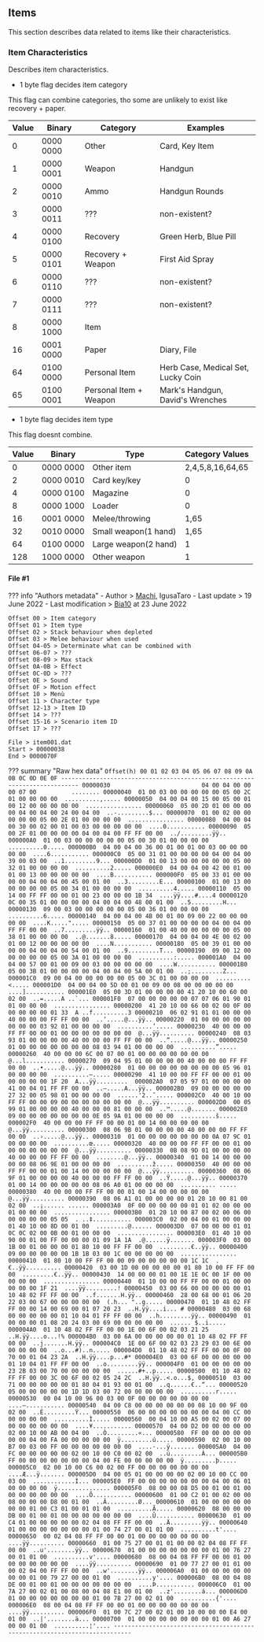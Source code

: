 ## Items

This section describes data related to items like their characteristics.

### Item Characteristics

Describes item characteristics.

- 1 byte flag decides item category

This flag can combine categories, tho some are unlikely to exist like recovery + paper.

| Value | Binary    | Category               | Examples       |
| ------|---------- | ---------------------- | -------------  |
|  0    | 0000 0000 | Other                  | Card, Key Item |
|  1    | 0000 0001 | Weapon                 | Handgun        |
|  2    | 0000 0010 | Ammo                   | Handgun Rounds |
|  3    | 0000 0011 | ???                    | non-existent?  |
|  4    | 0000 0100 | Recovery               | Green Herb, Blue Pill |
|  5    | 0000 0101 | Recovery + Weapon      | First Aid Spray |
|  6    | 0000 0110 | ???                    | non-existent?   |
|  7    | 0000 0111 | ???                    | non-existent?   |
|  8    | 0000 1000 | Item                   |                 |
|  16   | 0001 0000 | Paper                  | Diary, File     |
|  64   | 0100 0000 | Personal Item          | Herb Case, Medical Set, Lucky Coin |
|  65   | 0100 0001 | Personal Item + Weapon | Mark's Handgun, David's Wrenches   |

- 1 byte flag decides item type

This flag doesnt combine.

| Value | Binary    |  Type                | Category Values  |
| ------|---------- | ---------------      | -------------    |
|  0    | 0000 0000 | Other item           | 2,4,5,8,16,64,65 |
|  2    | 0000 0010 | Card key/key         | 0                |
|  4    | 0000 0100 | Magazine             | 0                |
|  8    | 0000 1000 | Loader               | 0                |
|  16   | 0001 0000 | Melee/throwing       | 1,65             |
|  32   | 0010 0000 | Small weapon(1 hand) | 1,65             |
|  64   | 0100 0000 | Large weapon(2 hand) | 1                |
|  128  | 1000 0000 | Other weapon         | 1                |

#### File #1
??? info "Authors metadata"
    - Author > [Machi](https://github.com/Machi13), IgusaTaro
    - Last update > 19 June 2022
    - Last modification > [Bia10](https://github.com/Bia10) at 23 June 2022

```
Offset 00 > Item category
Offset 01 > Item type
Offset 02 > Stack behaviour when depleted
Offset 03 > Melee behaviour when used
Offset 04-05 > Determinate what can be combined with
Offset 06-07 > ???
Offset 08-09 > Max stack
Offset 0A-0B > Effect
Offset 0C-0D > ??? 
Offset 0E > Sound
Offset 0F > Motion effect
Offset 10 > Menù
Offset 11 > Character type
Offset 12-13 > Item ID
Offset 14 > ???
Offset 15-16 > Scenario item ID
Offset 17 > ???
```

```
File > item001.dat
Start > 00000038
End > 0000070F
```

??? summary "Raw hex data"
    ```
    Offset(h) 00 01 02 03 04 05 06 07 08 09 0A 0B 0C 0D 0E 0F
    ---------------------------------------------------------------------------
    00000030                          04 00 04 00 00 00 07 00          ........
    00000040  01 00 03 00 00 00 00 00 05 00 2C 01 00 00 00 00  ..........,.....
    00000050  04 00 04 00 15 00 05 00 01 00 12 00 00 00 00 00  ................
    00000060  05 00 2D 01 00 00 00 00 04 00 04 00 24 00 04 00  ..-.........$...
    00000070  01 00 02 00 00 00 00 00 05 00 2E 01 00 00 00 00  ................
    00000080  04 00 04 00 30 00 02 00 01 00 03 00 00 00 00 00  ....0...........
    00000090  05 00 2F 01 00 00 00 00 04 00 04 00 FF FF 00 00  ../.........ÿÿ..
    000000A0  01 00 03 00 00 00 00 00 05 00 30 01 00 00 00 00  ..........0.....
    000000B0  04 00 04 00 36 00 01 00 01 00 03 00 00 00 00 00  ....6...........
    000000C0  05 00 31 01 00 00 00 00 04 00 04 00 39 00 03 00  ..1.........9...
    000000D0  01 00 13 00 00 00 00 00 05 00 32 01 00 00 00 00  ..........2.....
    000000E0  04 00 04 00 42 00 01 00 01 00 13 00 00 00 00 00  ....B...........
    000000F0  05 00 33 01 00 00 00 00 04 00 04 00 45 00 01 00  ..3.........E...
    00000100  01 00 13 00 00 00 00 00 05 00 34 01 00 00 00 00  ..........4.....
    00000110  05 00 14 00 FF FF 00 00 01 00 23 00 00 00 1B 34  ....ÿÿ....#....4
    00000120  0C 00 35 01 00 00 00 00 04 00 04 00 48 00 01 00  ..5.........H...
    00000130  09 00 03 00 00 00 00 00 05 00 36 01 00 00 00 00  ..........6.....
    00000140  04 00 04 00 4B 00 01 00 09 00 22 00 00 00 00 00  ....K.....".....
    00000150  05 00 37 01 00 00 00 00 04 00 04 00 FF FF 00 00  ..7.........ÿÿ..
    00000160  01 00 40 00 00 00 00 00 05 00 38 01 00 00 00 00  ..@.......8.....
    00000170  04 00 04 00 4E 00 02 00 01 00 12 00 00 00 00 00  ....N...........
    00000180  05 00 39 01 00 00 00 00 04 00 04 00 54 00 01 00  ..9.........T...
    00000190  09 00 12 00 00 00 00 00 05 00 3A 01 00 00 00 00  ..........:.....
    000001A0  04 00 04 00 57 00 01 00 09 00 03 00 00 00 00 00  ....W...........
    000001B0  05 00 3B 01 00 00 00 00 04 00 04 00 5A 00 01 00  ..;.........Z...
    000001C0  09 00 04 00 00 00 00 00 05 00 3C 01 00 00 00 00  ..........<.....
    000001D0  04 00 04 00 5D 00 01 00 09 00 08 00 00 00 00 00  ....]...........
    000001E0  05 00 3D 01 00 00 00 00 41 20 10 00 60 00 02 00  ..=.....A ..`...
    000001F0  07 00 00 00 00 00 07 07 06 01 90 01 01 00 00 00  ................
    00000200  41 20 10 00 66 00 02 00 0F 00 00 00 00 00 01 33  A ..f..........3
    00000210  06 02 91 01 01 00 00 00 40 00 00 00 FF FF 00 00  ..‘.....@...ÿÿ..
    00000220  01 00 00 00 00 00 00 00 00 03 92 01 00 00 00 00  ..........’.....
    00000230  40 00 00 00 FF FF 00 00 01 00 00 00 00 00 00 00  @...ÿÿ..........
    00000240  08 03 93 01 00 00 00 00 40 00 00 00 FF FF 00 00  ..“.....@...ÿÿ..
    00000250  01 00 00 00 00 00 00 00 08 03 94 01 00 00 00 00  ..........”.....
    00000260  40 00 00 00 6C 00 07 00 01 00 00 00 00 00 00 00  @...l...........
    00000270  09 04 95 01 00 00 00 00 40 00 00 00 FF FF 00 00  ..•.....@...ÿÿ..
    00000280  01 00 00 00 00 00 00 00 00 05 96 01 00 00 00 00  ..........–.....
    00000290  41 10 00 00 FF FF 00 00 01 00 00 00 00 00 1F 20  A...ÿÿ......... 
    000002A0  07 05 97 01 00 00 00 00 41 00 04 01 FF FF 00 00  ..—.....A...ÿÿ..
    000002B0  09 00 00 00 00 00 27 32 00 05 98 01 00 00 00 00  ......'2..˜.....
    000002C0  40 00 10 00 FF FF 00 00 09 00 00 00 00 00 00 00  @...ÿÿ..........
    000002D0  00 05 99 01 00 00 00 00 40 00 00 00 81 00 00 00  ..™.....@.......
    000002E0  09 00 00 00 00 00 00 00 0E 05 9A 01 00 00 00 00  ..........š.....
    000002F0  40 00 00 00 FF FF 00 00 01 00 14 00 00 00 00 00  @...ÿÿ..........
    00000300  08 06 9B 01 00 00 00 00 40 00 00 00 FF FF 00 00  ..›.....@...ÿÿ..
    00000310  01 00 00 00 00 00 00 00 0A 07 9C 01 00 00 00 00  ..........œ.....
    00000320  40 00 00 00 FF FF 00 00 01 00 00 00 00 00 00 00  @...ÿÿ..........
    00000330  0B 08 9D 01 00 00 00 00 40 00 00 00 FF FF 00 00  ........@...ÿÿ..
    00000340  01 00 14 00 00 00 00 00 08 06 9E 01 00 00 00 00  ..........ž.....
    00000350  40 00 00 00 FF FF 00 00 01 00 14 00 00 00 00 00  @...ÿÿ..........
    00000360  08 06 9F 01 00 00 00 00 40 00 00 00 FF FF 00 00  ..Ÿ.....@...ÿÿ..
    00000370  01 00 14 00 00 00 00 00 08 06 A0 01 00 00 00 00  .......... .....
    00000380  40 00 00 00 FF FF 00 00 01 00 14 00 00 00 00 00  @...ÿÿ..........
    00000390  08 06 A1 01 00 00 00 00 01 20 10 00 81 00 02 00  ..¡...... ......
    000003A0  0F 00 00 00 00 00 01 01 02 00 00 00 01 00 00 00  ................
    000003B0  01 20 10 00 87 00 02 00 06 00 00 00 00 00 05 05  . ..‡...........
    000003C0  02 00 04 00 01 00 00 00 01 40 10 00 8D 00 01 00  .........@......
    000003D0  07 00 00 00 01 01 0C 0C 02 00 0B 00 01 00 00 00  ................
    000003E0  01 40 10 00 90 00 01 00 FF 00 00 00 01 09 1A 1A  .@......ÿ.......
    000003F0  03 00 1B 00 01 00 00 00 01 80 10 00 FF FF 00 00  .........€..ÿÿ..
    00000400  09 00 00 00 00 00 1B 1B 03 00 1C 00 00 00 00 00  ................
    00000410  01 80 10 00 FF FF 00 00 09 00 00 00 00 00 1C 1C  .€..ÿÿ..........
    00000420  03 00 1D 00 00 00 00 00 01 80 10 00 FF FF 00 00  .........€..ÿÿ..
    00000430  14 00 00 00 01 00 1E 1E 0C 00 1F 00 00 00 00 00  ................
    00000440  01 10 00 00 FF FF 00 00 01 00 00 00 00 00 1F 21  ....ÿÿ.........!
    00000450  03 00 66 00 00 00 00 00 01 10 48 02 FF FF 00 00  ..f.......H.ÿÿ..
    00000460  28 00 68 00 01 06 20 22 03 00 67 00 00 00 00 00  (.h... "..g.....
    00000470  01 10 48 02 FF FF 00 00 14 00 69 00 01 07 20 23  ..H.ÿÿ....i... #
    00000480  03 00 68 00 00 00 00 00 01 10 04 01 FF FF 00 00  ..h.........ÿÿ..
    00000490  01 00 00 00 01 08 20 24 03 00 69 00 00 00 00 00  ...... $..i.....
    000004A0  01 10 48 02 FF FF 00 00 1E 00 6F 00 02 03 21 25  ..H.ÿÿ....o...!%
    000004B0  03 00 6A 00 00 00 00 00 01 10 48 02 FF FF 00 00  ..j.......H.ÿÿ..
    000004C0  1E 00 6F 00 02 03 23 29 03 00 6E 00 00 00 00 00  ..o...#)..n.....
    000004D0  01 10 48 02 FF FF 00 00 0F 00 70 00 01 04 23 2A  ..H.ÿÿ....p...#*
    000004E0  03 00 6F 00 00 00 00 00 01 10 04 01 FF FF 00 00  ..o.........ÿÿ..
    000004F0  01 00 00 00 00 00 23 2B 03 00 70 00 00 00 00 00  ......#+..p.....
    00000500  01 10 48 02 FF FF 00 00 3C 00 6F 00 02 05 24 2C  ..H.ÿÿ..<.o...$,
    00000510  03 00 71 00 00 00 00 00 01 80 04 01 93 00 01 00  ..q......€..“...
    00000520  05 00 00 00 00 00 1D 1D 03 00 72 00 00 00 00 00  ..........r.....
    00000530  00 04 10 00 96 00 03 00 0F 00 00 00 00 00 00 00  ....–...........
    00000540  04 00 C8 00 00 00 00 00 00 08 10 00 9F 00 02 00  ..È.........Ÿ...
    00000550  06 00 00 00 00 00 00 00 04 00 CC 00 00 00 00 00  ..........Ì.....
    00000560  00 04 10 00 A5 00 02 00 07 00 00 00 00 00 00 00  ....¥...........
    00000570  04 00 D2 00 00 00 00 00 02 00 10 00 AB 00 04 00  ..Ò.........«...
    00000580  FF 00 00 00 00 00 00 00 04 00 FA 00 00 00 00 00  ÿ.........ú.....
    00000590  02 00 10 00 B7 00 03 00 FF 00 00 00 00 00 00 00  ....·...ÿ.......
    000005A0  04 00 FC 00 00 00 00 00 02 00 10 00 C0 00 02 00  ..ü.........À...
    000005B0  FF 00 00 00 00 00 00 00 04 00 FE 00 00 00 00 00  ÿ.........þ.....
    000005C0  02 00 10 00 C6 00 02 00 FF 00 00 00 00 00 00 00  ....Æ...ÿ.......
    000005D0  04 00 05 01 00 00 00 00 02 00 10 00 CC 00 03 00  ............Ì...
    000005E0  FF 00 00 00 00 00 00 00 04 00 06 01 00 00 00 00  ÿ...............
    000005F0  08 00 00 08 D5 00 01 00 01 00 00 00 00 00 00 00  ....Õ...........
    00000600  01 00 C2 01 00 02 00 00 08 00 00 00 D8 00 01 00  ..Â.........Ø...
    00000610  01 00 00 00 00 00 00 00 01 00 C3 01 00 01 01 00  ..........Ã.....
    00000620  08 00 00 00 DB 00 01 00 01 00 00 00 00 00 00 00  ....Û...........
    00000630  01 00 C4 01 00 00 00 00 00 02 04 08 FF FF 00 00  ..Ä.........ÿÿ..
    00000640  01 00 00 00 00 00 00 00 01 00 74 27 00 01 01 00  ..........t'....
    00000650  00 02 04 08 FF FF 00 00 01 00 00 00 00 00 00 00  ....ÿÿ..........
    00000660  01 00 75 27 00 01 01 00 00 02 04 08 FF FF 00 00  ..u'........ÿÿ..
    00000670  01 00 00 00 00 00 00 00 01 00 76 27 00 01 01 00  ..........v'....
    00000680  08 00 04 08 FF FF 00 00 01 00 00 00 00 00 00 00  ....ÿÿ..........
    00000690  01 00 77 27 00 01 01 00 00 02 04 00 FF FF 00 00  ..w'........ÿÿ..
    000006A0  01 00 00 00 00 00 00 00 01 00 79 27 00 00 01 00  ..........y'....
    000006B0  08 00 04 08 DE 00 01 00 01 00 00 00 00 00 00 00  ....Þ...........
    000006C0  01 00 7A 27 00 02 01 00 08 00 04 08 E1 00 01 00  ..z'........á...
    000006D0  01 00 00 00 00 00 00 00 01 00 7B 27 00 02 01 00  ..........{'....
    000006E0  08 00 04 08 FF FF 00 00 01 00 00 00 00 00 00 00  ....ÿÿ..........
    000006F0  01 00 7C 27 00 02 01 00 10 00 00 00 E4 00 01 00  ..|'........ä...
    00000700  01 00 00 00 00 00 00 00 01 00 A6 27 00 00 01 00  ..........¦'....
    ---------------------------------------------------------------------------
    ```